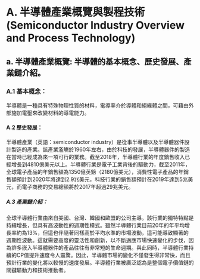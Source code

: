 # A. 半導體產業概覽與製程技術 (Semiconductor Industry Overview and Process Technology)

## a. 半導體產業概覽: 半導體的基本概念、歷史發展、產業鏈介紹。

### A.1 基本概念：
半導體是一種具有特殊物理性質的材料，電導率介於導體和絕緣體之間，可藉由外部施加電壓來改變材料的導電能力。
#### A.2 歷史發展：
半導體產業（英語：semiconductor industry）是從事半導體以及半導體器件設計製造的產業。該產業濫觴於1960年左右，由於科技的發展，半導體器件的製造在當時已經成為來一項可行的業務。截至2018年，半導體行業的年度銷售收入已經增長到4810億美元以上。半導體行業是電子工業背後的驅動力，截至2011年，全球電子產品的年銷售額為1350億英鎊（2180億美元），消費性電子產品的年銷售額預計到2020年將達到2.9兆美元，科技行業的銷售額預計在2019年達到5兆美元，而電子商務的交易總額將於2017年超過29兆美元。
##### A.3 產業鏈介紹：
全球半導體行業由來自美國、台灣、韓國和歐盟的公司主導。該行業的獨特特點是持續增長，但具有高波動性的週期性模式。雖然半導體行業目前20年的年平均增長率約為13%，但這也伴隨著同樣高於平均水準的市場波動，這可能導致顯著的週期性波動。這就需要高度的靈活性和創新，以不斷適應市場快速變化的步伐，因為許多嵌入半導體器件的產品往往有非常短的生命週期。與此同時，半導體行業持續的CP值提升速度令人震驚。因此，半導體市場的變化不僅發生得非常快，而且預計行業的變化將以較慢的速度發展。半導體行業被廣泛認為是整個電子價值鏈的關鍵驅動力和技術推動者。
